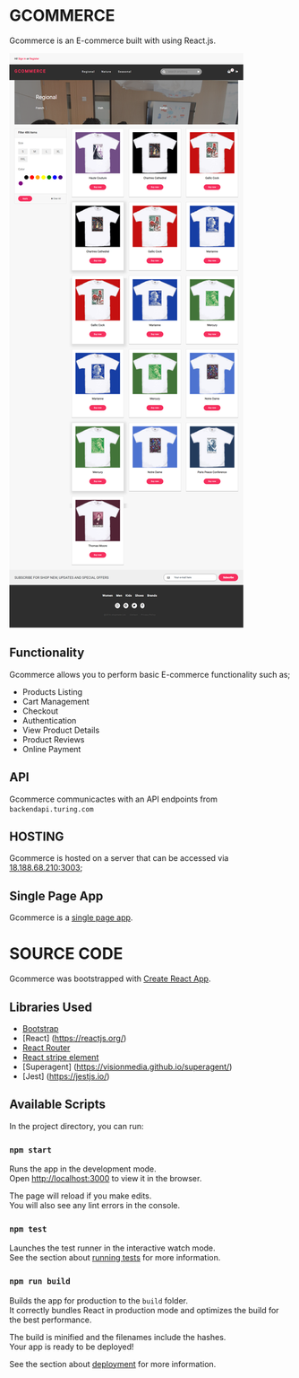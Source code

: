 # GCOMMERCE
Gcommerce is an E-commerce built with using React.js.

![Product Page](/screenshots/homepage.png?raw=true "Product Page")

## Functionality

Gcommerce allows you to perform basic E-commerce functionality such as;
- Products Listing
- Cart Management
- Checkout
- Authentication
- View Product Details
- Product Reviews
- Online Payment

## API
Gcommerce communicactes with an API endpoints from `backendapi.turing.com`

## HOSTING
Gcommerce is hosted on a server that can be accessed via [18.188.68.210:3003](http://18.188.68.210:3003);

## Single Page App
Gcommerce is a [single page app](https://msdn.microsoft.com/en-us/magazine/dn463786.aspx). 

# SOURCE CODE
Gcommerce was bootstrapped with [Create React App](https://github.com/facebook/create-react-app). 

## Libraries Used
- [Bootstrap](https://getbootstrap.com/)
- [React] (https://reactjs.org/)
- [React Router](https://reacttraining.com/react-router/web/guides/quick-start)
- [React stripe element](https://github.com/stripe/react-stripe-elements)
- [Superagent] (https://visionmedia.github.io/superagent/)
- [Jest] (https://jestjs.io/)

## Available Scripts

In the project directory, you can run:

### `npm start`

Runs the app in the development mode.<br>
Open [http://localhost:3000](http://localhost:3000) to view it in the browser.

The page will reload if you make edits.<br>
You will also see any lint errors in the console.

### `npm test`

Launches the test runner in the interactive watch mode.<br>
See the section about [running tests](https://facebook.github.io/create-react-app/docs/running-tests) for more information.

### `npm run build`

Builds the app for production to the `build` folder.<br>
It correctly bundles React in production mode and optimizes the build for the best performance.

The build is minified and the filenames include the hashes.<br>
Your app is ready to be deployed!

See the section about [deployment](https://facebook.github.io/create-react-app/docs/deployment) for more information.

